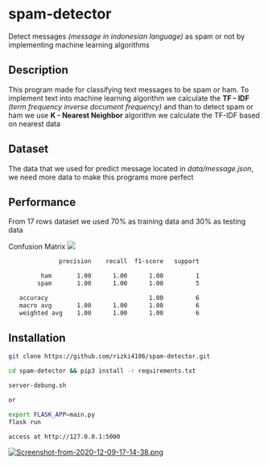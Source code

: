 # spam-detector
Detect messages *(message in indonesian language)* as spam or not by implementing machine learning algorithms
## Description
This program made for classifying text messages to be spam or ham. To implement text into machine learning algorithm we calculate the **TF - IDF** *(term frequency inverse document frequency)* and than to detect spam or ham we use **K - Nearest Neighbor** algorithm we calculate the TF-IDF based on nearest data

## Dataset
The data that we used for predict message located in *data/message.json*, we need more data to make this programs more perfect
## Performance
From 17 rows dataset we used 70% as training data and 30% as testing data

Confusion Matrix
![](https://i.postimg.cc/D0MHYgwd/confusion-matrix.png)
```bash
              precision    recall  f1-score   support

         ham       1.00      1.00      1.00         1
        spam       1.00      1.00      1.00         5

   accuracy                            1.00         6
   macro avg       1.00      1.00      1.00         6
   weighted avg    1.00      1.00      1.00         6
```
## Installation
```bash
git clone https://github.com/rizki4106/spam-detector.git
```
```bash
cd spam-detector && pip3 install -r requirements.txt
```
```bash
server-debung.sh

or

export FLASK_APP=main.py
flask run
```
```bash
access at http://127.0.0.1:5000
```

[![Screenshot-from-2020-12-09-17-14-38.png](https://i.postimg.cc/254jvG57/Screenshot-from-2020-12-09-17-14-38.png)](https://postimg.cc/nshtfvBX)
